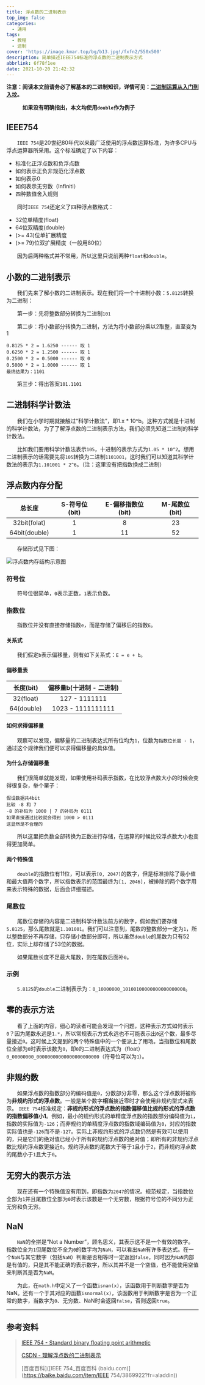 ```yaml
---
title: 浮点数的二进制表示
top_img: false
categories:
  - 通用
tags:
  - 教程
  - 进制
cover: 'https://image.kmar.top/bg/b13.jpg!/fxfn2/550x500'
description: 简单描述IEEE754标准的浮点数的二进制表示方式
abbrlink: 6f78f1ee
date: 2021-10-20 21:42:32
---
```


**注意：阅读本文前请务必了解基本的二进制知识，详情可见：[二进制运算从入门到入坟](https://kmar.top/binary/)。**

**&emsp;&emsp;&emsp;如果没有明确指出，本文均使用`double`作为例子**

## IEEE754

&emsp;&emsp;`IEEE 754`是20世纪80年代以来最广泛使用的浮点数运算标准，为许多CPU与浮点运算器所采用。这个标准确定了以下内容：

<ul>
    <li>标准化正浮点数和负浮点数</li>
    <li>如何表示正负非规范化浮点数</li>
    <li>如何表示0</li>
    <li>如何表示无穷数（Infiniti）</li>
    <li>四种数值舍入规则</li>
</ul>

&emsp;&emsp;同时`IEEE 754`还定义了四种浮点数格式：

<ul>
    <li>32位单精度(float)</li>
    <li>64位双精度(double)</li>
    <li>(>= 43)位单扩展精度</li>
    <li>(>= 79)位双扩展精度（一般用80位）</li>
</ul>

&emsp;&emsp;因为后两种格式并不常用，所以这里只说前两种`float`和`double`。

## 小数的二进制表示

&emsp;&emsp;我们先来了解小数的二进制表示。现在我们将一个十进制小数：`5.8125`转换为二进制：

&emsp;&emsp;第一步：先将整数部分转换为二进制`101`

&emsp;&emsp;第二步：将小数部分转换为二进制，方法为将小数部分乘以2取整，直至变为1

```
0.8125 * 2 = 1.6250 ------ 取 1
0.6250 * 2 = 1.2500 ------ 取 1
0.2500 * 2 = 0.5000 ------ 取 0
0.5000 * 2 = 1.0000 ------ 取 1
最终结果为：1101
```

&emsp;&emsp;第三步：得出答案`101.1101`

## 二进制科学计数法

&emsp;&emsp;我们在小学时期就接触过“科学计数法”，即1.x * 10^b。这种方式就是十进制的科学计数法，为了了解浮点数的二进制表示方法，我们必须先知道二进制的科学计数法。

&emsp;&emsp;比如我们要用科学计数法表示`105`，十进制的表示方式为`1.05 * 10^2`。想用二进制表示的话需要先将`105`转换为二进制`1101001`，这时我们可以知道其科学计数法的表示为`1.101001 * 2^6`。（注：这里没有把指数换成二进制）

## 浮点数内存分配

|    总长度     | S-符号位(bit) | E-偏移指数位(bit) | M-尾数位(bit) |
| :-----------: | :-----------: | :---------------: | :-----------: |
| 32bit(folat)  |       1       |         8         |      23       |
| 64bit(double) |       1       |        11         |      52       |

&emsp;&emsp;存储形式见下图：

![浮点数内存结构示意图](https://image.kmar.top/float/ieee754_1.jpg)

### 符号位

&emsp;&emsp;符号位很简单，`0`表示正数，`1`表示负数。

### 指数位

&emsp;&emsp;指数位并没有直接存储指数`e`，而是存储了偏移后的指数`E`。

#### 关系式

&emsp;&emsp;我们假定`b`表示偏移量，则有如下关系式：`E = e + b`。

#### 偏移量表

| 长度(bit)  | 偏移量b(十进制 - 二进制) |
| :--------: | :----------------------: |
| 32(float)  |      127 - 1111111       |
| 64(double) |    1023 - 1111111111     |

#### 如何求得偏移量

&emsp;&emsp;观察可以发现，偏移量的二进制表达式所有位均为`1`，位数为`指数位长度 - 1`，通过这个规律我们便可以求得偏移量的具体值。

#### 为什么存储偏移量

&emsp;&emsp;我们很简单就能发现，如果使用补码表示指数，在比较浮点数大小的时候会变得很复杂，举个栗子：

```
假设数据共4bit
比较 -8 和 7
-8 的补码为 1000 | 7 的补码为 0111
如果直接通过比较就会得到 1000 > 0111
这显然是不合理的
```

&emsp;&emsp;所以这里把负数全部转换为正数进行存储，在运算的时候比较浮点数大小也变得更加简单。

#### 两个特殊值

&emsp;&emsp;`double`的指数位有11位，可以表示`[0, 2047]`的数字，但是标准排除了最小值和最大值两个数字，所以指数表示的范围最终为`[1, 2046]`，被排除的两个数字用来表示特殊的数据，后面会详细描述。

### 尾数位

&emsp;&emsp;尾数位存储的内容是二进制科学计数法前方的数字，假如我们要存储`5.8125`，那么尾数就是`1.101001`。我们可以注意到，尾数的整数部分一定为`1`，所以整数部分不再存储，只存储小数部分即可，所以虽然`double`的尾数为只有52位，实际上却存储了53位的数据。

&emsp;&emsp;如果尾数长度不足最大尾数，则在尾数后面补`0`。

### 示例

&emsp;&emsp;`5.8125`的`double`二进制表示为：`0_10000000_10100100000000000000000`。

## 零的表示方法

&emsp;&emsp;看了上面的内容，细心的读者可能会发现一个问题，这种表示方式如何表示`0`？因为尾数永远是`1.*`，所以常规表示方式永远也不可能表示出`0`这个数，最多尽量接近`0`。这时候上文提到的两个特殊值中的一个便派上了用场。当指数位和尾数位全部为`0`时表示该数为`0`，即`0`的二进制表达式为（float）`0_00000000_00000000000000000000000`（符号位可以为`1`）。

## 非规约数

&emsp;&emsp;如果浮点数的指数部分的编码值是`0`，分数部分非零，那么这个浮点数将被称为**非规约形式的浮点数**。一般是某个数字**相当**接近零时才会使用非规约型式来表示。 `IEEE 754`标准规定：**非规约形式的浮点数的指数偏移值比规约形式的浮点数的指数偏移值小1**。例如，最小的规约形式的单精度浮点数的指数部分编码值为`1`，指数的实际值为`-126`；而非规约的单精度浮点数的指数域编码值为`0`，对应的指数实际值也是`-126`而不是`-127`。实际上非规约形式的浮点数仍然是有效可以使用的，只是它们的绝对值已经小于所有的规约浮点数的绝对值；即所有的非规约浮点数比规约浮点数更接近`0`。规约浮点数的尾数大于等于`1`且小于`2`，而非规约浮点数的尾数小于`1`且大于`0`。

## 无穷大的表示方法

&emsp;&emsp;现在还有一个特殊值没有用到，即指数为`2047`的情况。规范规定，当指数位全部为`1`并且尾数位全部为`0`时表示该数是一个无穷数，根据符号位的不同分为正无穷和负无穷。

## NaN

&emsp;&emsp;`NaN`的全拼是“Not a Number”，顾名思义，其表示这不是一个有效的数字。指数位全为`1`但尾数位不全为`0`的数字均为`NaN`，可以看出`NaN`有许多表达式。在一个`NaN`与其它数字（包括`NaN`）判断是否相等时一定返回`false`，同时因为`NaN`内部是有值的，只是其不能正确的表示数字，所以其并不是一个空值，也不能使用空值来判断其是否为`NaN`。

&emsp;&emsp;为此，在`math.h`中定义了一个函数`isnan(x)`，该函数用于判断数字是否为NaN。还有一个于其对应的函数`isnormal(x)`，该函数用于判断数字是否为一个正常的数字，当数字为`0`、无穷数、NaN时会返回`false`，否则返回`true`。

---

## 参考资料

>[IEEE 754 - Standard binary floating point arithmetic](http://www.softelectro.ru/ieee754_en.html)
>
>[CSDN - 理解浮点数的二进制表示](https://blog.csdn.net/S_o_l_o_n/article/details/106438708)
>
>[百度百科]([IEEE 754_百度百科 (baidu.com)](https://baike.baidu.com/item/IEEE 754/3869922?fr=aladdin))
